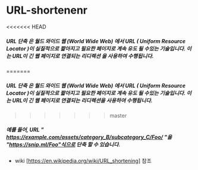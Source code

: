 # URL-shortenenr

<<<<<<< HEAD
##### URL 단축 은 월드 와이드 웹 (World Wide Web) 에서 URL ( Uniform Resource Locator )이 실질적으로 짧아지고 필요한 페이지로 계속 유도 될 수있는 기술입니다. 이는 URL이 긴 웹 페이지로 연결되는 리디렉션 을 사용하여 수행됩니다. 
=======
##### URL 단축 은 월드 와이드 웹 (World Wide Web) 에서 URL ( Uniform Resource Locator )이 실질적으로 짧아지고 필요한 페이지로 계속 유도 될 수있는 기술입니다. 이는 URL이 긴 웹 페이지로 연결되는 리디렉션을 사용하여 수행됩니다.
>>>>>>> master

##### 예를 들어, URL " https://example.com/assets/category_B/subcategory_C/Foo/ "을 "https://snip.ml/Foo"식으로 단축 할 수 있습니다.

* wiki [https://en.wikipedia.org/wiki/URL_shortening] 참조 
